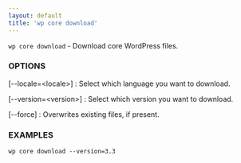 ```yaml
---
layout: default
title: 'wp core download'
---
```


`wp core download` - Download core WordPress files.

### OPTIONS

[--locale=&lt;locale&gt;]
: Select which language you want to download.

[--version=&lt;version&gt;]
: Select which version you want to download.

[--force]
: Overwrites existing files, if present.

### EXAMPLES

    wp core download --version=3.3

